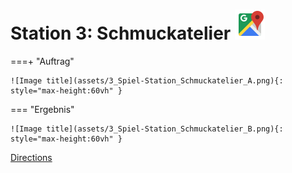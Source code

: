 
# Station 3: Schmuckatelier <a href="https://www.google.com/maps/dir/?api=1&travelmode=walking&destination=47.7997359,13.0224391"><img src="assets/google-maps.svg" width="48" height="48"></a>


===+ "Auftrag"

    ![Image title](assets/3_Spiel-Station_Schmuckatelier_A.png){: style="max-height:60vh" }


=== "Ergebnis"

    ![Image title](assets/3_Spiel-Station_Schmuckatelier_B.png){: style="max-height:60vh" }


[Directions](https://www.google.com/maps/dir/?api=1&travelmode=walking&destination=47.7997359,13.0224391)
